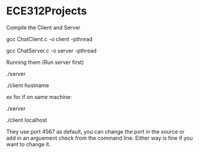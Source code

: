# ECE312Projects


Compile the Client and Server

gcc ChatClient.c -o client -pthread

gcc ChatServer.c -o server -pthread

Running them (Run server first)

./server

./client hostname

ex for if on same machine: 

./server

./client localhost

They use port 4567 as default, you can change the port in the source or 
add in an arguement check from the command line. Either way is fine if you
want to change it.
